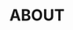 ---
layout: profiles
permalink: /about/
title: ABOUT
description: this site is my personal homepage. I am You.

nav: true
nav_order: 6
social: false  # includes social icons at the bottom of the page

profiles:
  # if you want to include more than one profile, just replicate the following block
  # and create one content file for each profile inside _pages/
  - align: right
    image: 
    content: about_you.md
    image_circular: false # crops the image to make it circular
    more_info: #>
      # <p>555 your office number</p>
      # <p>123 your address street</p>
      # <p>Your City, State 12345</p>
  # - align: left
  #   image: prof_pic.jpeg
  #   content: about_you.md
  #   image_circular: false # crops the image to make it circular
  #   more_info: >
  #     <p>555 your office number</p>
  #     <p>123 your address street</p>
  #     <p>Your City, State 12345</p>
---